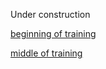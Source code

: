 Under construction



[beginning of training](https://github.com/Vlasenko2006/BigGAN/blob/main/Start.jpg)

[middle of training](https://github.com/Vlasenko2006/BigGAN/blob/main/midde.jpg)
